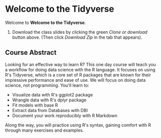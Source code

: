 # Welcome to the Tidyverse

Welcome to **Welcome to the Tidyverse**.

1. Download the class slides by clicking the green _Clone or download_ button above. (Then click _Download Zip_ in the tab that appears).

## Course Abstract

Looking for an effective way to learn R? This one day course will teach you a workflow for doing data science with the R language. It focuses on using R's Tidyverse, which is a core set of R packages that are known for their impressive performance and ease of use. We will focus on doing data science, not programming. You'll learn to:

* Visualize data with R's ggplot2 package
* Wrangle data with R's dplyr package
* Fit models with base R
* Extract data from Databases with DBI
* Document your work reproducibly with R Markdown

Along the way, you will practice using R's syntax, gaining comfort with R through many exercises and examples.
